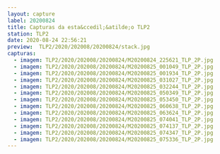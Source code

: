 ```yaml
---
layout: capture
label: 20200824
title: Capturas da esta&ccedil;&atilde;o TLP2
station: TLP2
date: 2020-08-24 22:56:21
preview:  TLP2/2020/202008/20200824/stack.jpg
capturas:
  - imagem: TLP2/2020/202008/20200824/M20200824_225621_TLP_2P.jpg
  - imagem: TLP2/2020/202008/20200824/M20200825_001049_TLP_2P.jpg
  - imagem: TLP2/2020/202008/20200824/M20200825_001934_TLP_2P.jpg
  - imagem: TLP2/2020/202008/20200824/M20200825_031027_TLP_2P.jpg
  - imagem: TLP2/2020/202008/20200824/M20200825_032244_TLP_2P.jpg
  - imagem: TLP2/2020/202008/20200824/M20200825_050349_TLP_2P.jpg
  - imagem: TLP2/2020/202008/20200824/M20200825_053450_TLP_2P.jpg
  - imagem: TLP2/2020/202008/20200824/M20200825_060638_TLP_2P.jpg
  - imagem: TLP2/2020/202008/20200824/M20200825_063624_TLP_2P.jpg
  - imagem: TLP2/2020/202008/20200824/M20200825_074041_TLP_2P.jpg
  - imagem: TLP2/2020/202008/20200824/M20200825_074137_TLP_2P.jpg
  - imagem: TLP2/2020/202008/20200824/M20200825_074347_TLP_2P.jpg
  - imagem: TLP2/2020/202008/20200824/M20200825_075336_TLP_2P.jpg
---
```

